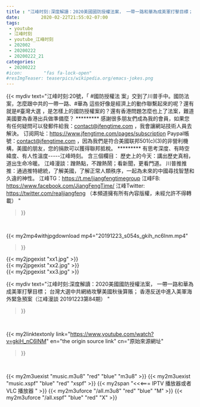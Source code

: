 ```yaml
---
title : "江峰时刻:深度解讀：2020美國國防授權法案， 一帶一路和華為成美軍打擊目標； 台灣大選中共網絡攻擊美國秋後算賬； 香港反送中進入美軍海外緊急預案（江峰漫談 20191223第84期） "
date:        2020-02-22T21:55:02-07:00
tags:
 - youtube
 - 江峰时刻
 - youtube_江峰时刻
 - 202002
 - 20200222
 - 20200222_21
categories:
 - 20200222
#icon:        "fas fa-lock-open"
#resImgTeaser: teaserpics/wikipedia.org/emacs-jokes.png
---
```


{{< mydiv text="江峰时刻:20號，「 #國防授權法 案」交到了川普手中。國防法案，怎麼跟中共的一帶一路、#華為 這些好像是經濟上的動作聯繫起來的呢？還有就是#臺灣大選 ，是怎樣上的國防授權案的？還有香港問題怎麼也上了法案，難道美國要為香港出兵做準備麼？     ********* 感謝很多朋友們成為我的會員，如果您有任何疑問可以發郵件給我：contact@jfengtime.com ，我會讓網站技術人員去解決。 订阅网址：https://www.jfengtime.com/pages/subscription Paypal帳號：contact@jfengtime.com ，因為我們是符合美國联邦501(c)(3)的非營利機構，美國的朋友，您的捐款可以獲得聯邦抵稅。     ********* 有思考深度、有時空緯度、有人性溫度-----江峰時刻。 含三個欄目： 歷史上的今天：講出歷史真相，道出生命冷暖。 江峰漫談：蹭熱點，不蹭熱鬧；看新聞，更看門道。 川普推推推：通過推特總統，了解美國，了解正常人類秩序，一起為未來的中國尋找智慧和久違的神性。  江峰TG：https://t.me/jiangfengtimegroup 江峰FB: https://www.facebook.com/JiangFengTime/ 江峰Twitter: https://twitter.com/realjiangfeng （本頻道擁有所有內容版權，未經允許不得轉載） "
>}}
<br>


{{< my2mp4withjpgdownload mp4="20191223_s054s_gkih_nc6lnm.mp4"
>}}

{{< my2jpgexist "xx1.jpg" >}}<br>
{{< my2jpgexist "xx2.jpg" >}}<br>
{{< my2jpgexist "xx3.jpg" >}}<br>



{{< mydiv text="江峰时刻:深度解讀：2020美國國防授權法案， 一帶一路和華為成美軍打擊目標； 台灣大選中共網絡攻擊美國秋後算賬； 香港反送中進入美軍海外緊急預案（江峰漫談 20191223第84期） "
>}}
<br>

{{< my2linktextonly link="https://www.youtube.com/watch?v=gkiH_nC6lNM"
en="the origin source link" cn="原始來源網址"
>}}


<br>

{{< my2m3uexist "music.m3u8" "red"  "blue" "m3u8" >}} {{< my2m3uexist "music.xspf" "blue" "red"  "xspf" >}} {{< my2span "<<<=== IPTV 播放器或者 VLC 播放器 " >}} {{< my2m3uforce "/all.m3u8" "red"  "blue" "M" >}} {{< my2m3uforce "/all.xspf" "blue" "red"  "X" >}} 
